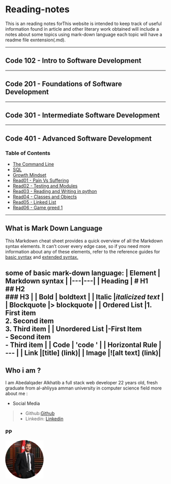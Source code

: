 # Reading-notes

This is an reading notes forThis website is intended to keep track of useful
information found in article and other literary work obtained will include a notes about some topics using mark-down language
each topic will have a readme file exntension(.md).

---

## Code 102 - Intro to Software Development

---

## Code 201 - Foundations of Software Development

---

## Code 301 - Intermediate Software Development

---

## Code 401 - Advanced Software Development

### Table of Contents

* [The Command Line](./commandLine/README.md)
* [SQL](./sql/README.md)
* [Growth Mindset](./Growth-Mindset/README.md)
* [Read01 - Pain Vs Suffering](./Read01/README.md)
* [Read02 - Testing and Modules](./Read02/README.md)
* [Read03 - Reading and Writing in python](./Read03/README.md)
* [Read04 - Classes and Objects](./Read04/README.md)
* [Read05 - Linked List](./Read05/README.md)
* [Read06 - Game greed 1](./Read06/README.md)

---

## What is Mark Down Language

This Markdown cheat sheet provides a quick overview of all the
Markdown syntax elements.
It can’t cover every edge case, so if you
need more information about any of these elements, refer to the
reference guides for [basic syntax](https://www.markdownguide.org/basic-syntax) and [extended syntax.](https://www.markdownguide.org/extended-syntax)

some of basic mark-down language:
|  **Element** | **Markdown syntax**   |
|---|---|
| Heading  | # H1<br/>## H2<br/>### H3   |
|  Bold |   **boldtext** |
|  Italic |*italicized text*   |
|  Blockquote |> blockquote    |
|  Ordered List |1. First item<br/>2. Second item<br/>3. Third item   |
|  Unordered List |-First Item <br/> - Second item <br/> - Third item  |
|  Code | 'code '    |
|  Horizontal Rule | --- |
|  Link |[title] (link)|
|  Image |![alt text] (link)|
---

## Who i am ?

I am Abedalqader Alkhatib a full stack web developer 22 years old, fresh graduate from al-ahliyya amman university in computer science field
more about me :

* Social Media

> * Github:[Github](https://github.com/alkhatib99)
> * Linkedin: [Linkedin](https://www.linkedin.com/in/abdulqader-alkhatib-850453216/)
>
### PP

<img src="./assets/pp.png" style="width:120px;"/>